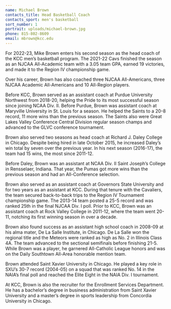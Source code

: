 ```yaml
---
name: Michael Brown
contacts_title: Head Basketball Coach
contacts_sport: men's basketball
sort_number: 1
portrait: uploads/michael-brown.jpg
phone: 815‑802‑8609
email: mbrown@kcc.edu
---
```

For 2022-23, Mike Brown enters his second season as the head coach of the KCC men’s basketball program. The 2021-22 Cavs finished the season as an NJCAA All-Academic team with a 3.05 team GPA, earned 19 victories, and made it to the Region IV championship game.

Over his career, Brown has also coached three NJCAA All-Americans, three NJCAA Academic All-Americans and 10 All-Region players.

Before KCC, Brown served as an assistant coach at Purdue University Northwest from 2018-20, helping the Pride to its most successful season since joining NCAA Div. II. Before Purdue, Brown was assistant coach at Maryville University in St. Louis for a season. He helped the Saints to a 20-8 record, 11 more wins than the previous season. The Saints also were Great Lakes Valley Conference Central Division regular season champs and advanced to the GLVC conference tournament.

Brown also served two seasons as head coach at Richard J. Daley College in Chicago. Despite being hired in late October 2015, he increased Daley’s win total by seven over the previous year. In his next season (2016-17), the team had 15 wins, the most since 2011-12.

Before Daley, Brown was an assistant at NCAA Div. II Saint Joseph’s College in Rensselaer, Indiana. That year, the Pumas got more wins than the previous season and had an All-Conference selection.

Brown also served as an assistant coach at Governors State University and for two years as an assistant at KCC. During that tenure with the Cavaliers, the team secured back-to-back trips to the Region IV Tournament championship game. The 2013-14 team posted a 25-5 record and was ranked 25th in the final NJCAA Div. I poll. Prior to KCC, Brown was an assistant coach at Rock Valley College in 2011-12, where the team went 20-11, notching its first winning season in over a decade.

Brown also found success as an assistant high school coach in 2008-09 at his alma mater, De La Salle Institute, in Chicago. De La Salle won the regional title and the Meteors were ranked as high as No. 2 in Illinois Class 4A. The team advanced to the sectional semifinals before finishing 21-5. While Brown was a player, he garnered All-Catholic League honors and was on the Daily Southtown All-Area honorable mention team.

Brown attended Saint Xavier University in Chicago. He played a key role in SXU’s 30-7 record (2004-05) on a squad that was ranked No. 14 in the NAIA’s final poll and reached the Elite Eight in the NAIA Div. I tournament.

At KCC, Brown is also the recruiter for the Enrollment Services Department. He has a bachelor’s degree in business administration from Saint Xavier University and a master’s degree in sports leadership from Concordia University in Chicago.